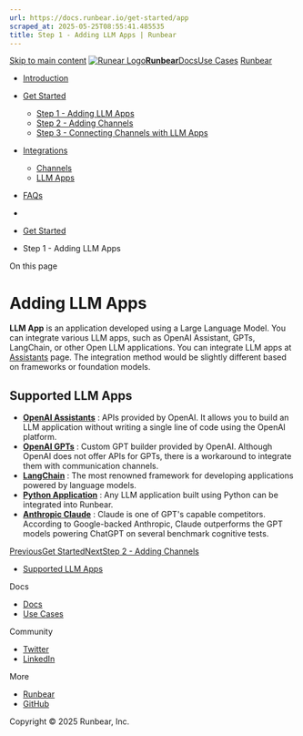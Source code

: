 ```yaml
---
url: https://docs.runbear.io/get-started/app
scraped_at: 2025-05-25T08:55:41.485535
title: Step 1 - Adding LLM Apps | Runbear
---
```


[Skip to main content](https://docs.runbear.io/get-started/app#__docusaurus_skipToContent_fallback)
[![Runear Logo](https://docs.runbear.io/img/logo.svg)**Runbear**](https://docs.runbear.io/)[Docs](https://docs.runbear.io/)[Use Cases](https://docs.runbear.io/use-cases)
[Runbear](https://runbear.io)
  * [Introduction](https://docs.runbear.io/)
  * [Get Started](https://docs.runbear.io/get-started)
    * [Step 1 - Adding LLM Apps](https://docs.runbear.io/get-started/app)
    * [Step 2 - Adding Channels](https://docs.runbear.io/get-started/channel)
    * [Step 3 - Connecting Channels with LLM Apps](https://docs.runbear.io/get-started/connection)
  * [Integrations](https://docs.runbear.io/integrations)
    * [Channels](https://docs.runbear.io/get-started/app)
    * [LLM Apps](https://docs.runbear.io/get-started/app)
  * [FAQs](https://docs.runbear.io/faq)


  * [](https://docs.runbear.io/)
  * [Get Started](https://docs.runbear.io/get-started)
  * Step 1 - Adding LLM Apps


On this page
# Adding LLM Apps
**LLM App** is an application developed using a Large Language Model. You can integrate various LLM apps, such as OpenAI Assistant, GPTs, LangChain, or other Open LLM applications.
You can integrate LLM apps at [Assistants](https://runbear.io/assistants) page. The integration method would be slightly different based on frameworks or foundation models.
## Supported LLM Apps[​](https://docs.runbear.io/get-started/app#supported-llm-apps "Direct link to Supported LLM Apps")
  * **[OpenAI Assistants](https://docs.runbear.io/integrations/apps/openai-assistants)** : APIs provided by OpenAI. It allows you to build an LLM application without writing a single line of code using the OpenAI platform.
  * **[OpenAI GPTs](https://docs.runbear.io/integrations/apps/openai-gpts)** : Custom GPT builder provided by OpenAI. Although OpenAI does not offer APIs for GPTs, there is a workaround to integrate them with communication channels.
  * **[LangChain](https://docs.runbear.io/integrations/apps/langchain)** : The most renowned framework for developing applications powered by language models.
  * **[Python Application](https://docs.runbear.io/integrations/apps/python-sdk)** : Any LLM application built using Python can be integrated into Runbear.
  * **[Anthropic Claude](https://docs.runbear.io/integrations/apps/anthropic-claude/)** : Claude is one of GPT's capable competitors. According to Google-backed Anthropic, Claude outperforms the GPT models powering ChatGPT on several benchmark cognitive tests.


[PreviousGet Started](https://docs.runbear.io/get-started)[NextStep 2 - Adding Channels](https://docs.runbear.io/get-started/channel)
  * [Supported LLM Apps](https://docs.runbear.io/get-started/app#supported-llm-apps)


Docs
  * [Docs](https://docs.runbear.io/)
  * [Use Cases](https://docs.runbear.io/use-cases)


Community
  * [Twitter](https://twitter.com/runbear_io)
  * [LinkedIn](https://www.linkedin.com/company/runbear)


More
  * [Runbear](https://runbear.io)
  * [GitHub](https://github.com/runbear-io/plugbear-python-sdk)


Copyright © 2025 Runbear, Inc.


